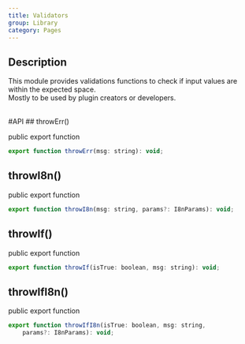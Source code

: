 ```yaml
---
title: Validators
group: Library
category: Pages
---
```

## Description
  
This module provides validations functions to check if input values
are within the expected space.  
Mostly to be used by plugin creators or developers.  
  
<div class=api-header>&nbsp;</div>
#API
## throwErr()

<span class="code-badge badge-public">public</span> <span class="code-badge badge-export">export</span> <span class="code-badge badge-function">function</span>    
```js
export function throwErr(msg: string): void;
```

## throwI8n()

<span class="code-badge badge-public">public</span> <span class="code-badge badge-export">export</span> <span class="code-badge badge-function">function</span>    
```js
export function throwI8n(msg: string, params?: I8nParams): void;
```

## throwIf()

<span class="code-badge badge-public">public</span> <span class="code-badge badge-export">export</span> <span class="code-badge badge-function">function</span>    
```js
export function throwIf(isTrue: boolean, msg: string): void;
```

## throwIfI8n()

<span class="code-badge badge-public">public</span> <span class="code-badge badge-export">export</span> <span class="code-badge badge-function">function</span>    
```js
export function throwIfI8n(isTrue: boolean, msg: string,
    params?: I8nParams): void;
```
